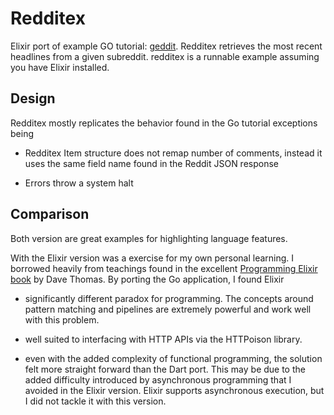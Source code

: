 Redditex
========

Elixir port of example GO tutorial: [geddit](https://github.com/nf/reddit). Redditex retrieves the most recent headlines from a given subreddit. redditex is a runnable example assuming you have Elixir installed.

## Design
Redditex mostly replicates the behavior found in the Go tutorial exceptions being

* Redditex Item structure does not remap number of comments, instead it uses the same field name found in the Reddit JSON response

* Errors throw a system halt

## Comparison
Both version are great examples for highlighting language features.

With the Elixir version was a exercise for my own personal learning. I borrowed heavily from teachings found in the excellent [Programming Elixir book](http://pragprog.com/book/elixir/programming-elixir) by Dave Thomas. By porting the Go application, I found Elixir

* significantly different paradox for programming. The concepts around pattern matching and pipelines are extremely powerful and work well with this problem.

* well suited to interfacing with HTTP APIs via the HTTPoison library.

* even with the added complexity of functional programming, the solution felt more straight forward than the Dart port. This may be due to the added difficulty introduced by asynchronous programming that I avoided in the Elixir version. Elixir supports asynchronous execution, but I did not tackle it with this version.
